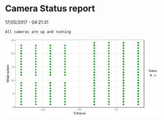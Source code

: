 Camera Status report
================
17/05/2017 - 04:21:31

    All cameras are up and running

![](camreport_files/figure-markdown_github/unnamed-chunk-2-1.png)
